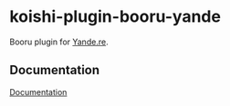 # koishi-plugin-booru-yande

Booru plugin for [Yande.re](https://yande.re/).

## Documentation

[Documentation](https://booru.koishi.chat/plugins/yande.html)
